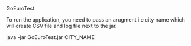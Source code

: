 GoEuroTest

To run the application, you need to pass an arugment i.e city name which will create CSV file and log file next to the jar.

java -jar GoEuroTest.jar CITY_NAME




